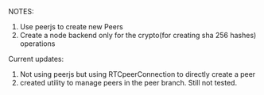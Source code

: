 NOTES:

1. Use peerjs to create new Peers
2. Create a node backend only for the crypto(for creating sha 256 hashes) operations

Current updates:

1. Not using peerjs but using RTCpeerConnection to directly create a peer
2. created utility to manage peers in the peer branch. Still not tested.
